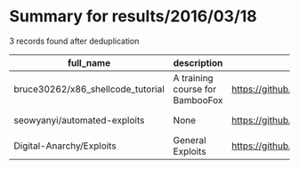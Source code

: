 
# Summary for results/2016/03/18
    
3 records found after deduplication

| full_name | description | html_url | matched_list | matched_count | pushed_at | size | stargazers_count | language | forks_count |
|-----------------------------------|---------------------------------|------------------------------------------------------|----------------|-----------------|---------------------------|--------|--------------------|------------|---------------|
| bruce30262/x86_shellcode_tutorial | A training course for BambooFox | https://github.com/bruce30262/x86_shellcode_tutorial | ['shellcode'] | 1 | 2016-03-18 10:56:49+00:00 | 11 | 26 | Assembly | 9 |
| seowyanyi/automated-exploits | None | https://github.com/seowyanyi/automated-exploits | ['exploit'] | 1 | 2016-03-18 13:38:19+00:00 | 9 | 0 | Python | 0 |
| Digital-Anarchy/Exploits | General Exploits | https://github.com/Digital-Anarchy/Exploits | ['exploit'] | 1 | 2016-03-18 09:43:21+00:00 | 5 | 0 | Python | 0 |
